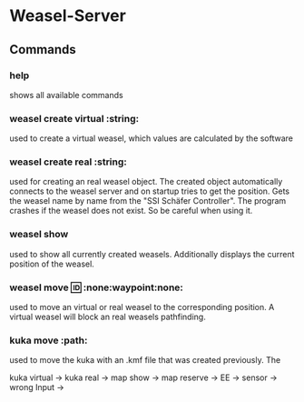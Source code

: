 # Weasel-Server
## Commands
### help
shows all available commands

### weasel create virtual :string:
used to create a virtual weasel, which values are calculated by the software

### weasel create real :string:
used for creating an real weasel object. The created object automatically connects to the weasel server and on startup tries to get the position. Gets the weasel name by name from the "SSI Schäfer Controller". The program crashes if the weasel does not exist. So be careful when using it.

### weasel show
used to show all currently created weasels. Additionally displays the current position of the weasel.

### weasel move :id: :none:waypoint:none:
used to move an virtual or real weasel to the corresponding position. A virtual weasel will block an real weasels pathfinding.

### kuka move :path:
used to move the kuka with an .kmf file that was created previously. The 


kuka virtual -> 
kuka real ->
map show ->
map reserve ->
EE ->
sensor -> 
wrong Input -> 